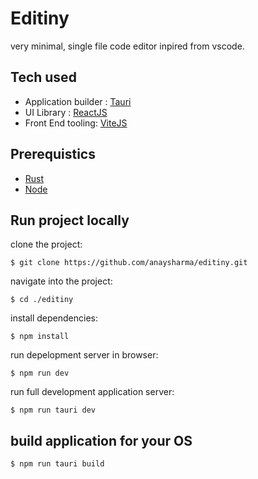 # Editiny

very minimal, single file code editor inpired from vscode.

## Tech used

- Application builder : [Tauri](https://tauri.app/)
- UI Library : [ReactJS](https://react.dev/)
- Front End tooling: [ViteJS](https://vitejs.dev/)

## Prerequistics

- [Rust](https://www.rust-lang.org/)
- [Node](https://nodejs.org/en)

## Run project locally

clone the project:

```
$ git clone https://github.com/anaysharma/editiny.git
```

navigate into the project:

```
$ cd ./editiny
```

install dependencies:

```
$ npm install
```

run depelopment server in browser:

```
$ npm run dev
```

run full development application server:

```
$ npm run tauri dev
```

## build application for your OS

```
$ npm run tauri build
```
